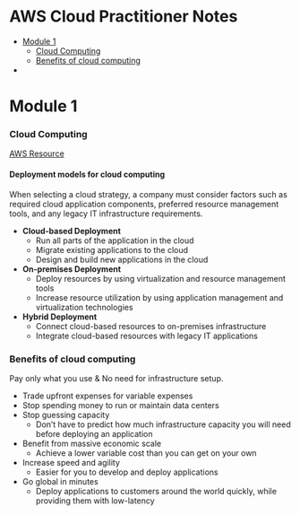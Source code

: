 # AWS Cloud Practitioner Notes

  - [Module 1](#module-1)
    - [Cloud Computing](#cloud-computing)
    - [Benefits of cloud computing](#benefits-of-cloud-computing)
  - 

# Module 1
### Cloud Computing
[AWS Resource](https://explore.skillbuilder.aws/learn/course/134/play/93606/aws-cloud-practitioner-essentials)

#### Deployment models for cloud computing
When selecting a cloud strategy, a company must consider factors such as required cloud application components, preferred resource management tools, and any legacy IT infrastructure requirements.
- **Cloud-based Deployment**
  - Run all parts of the application in the cloud
  - Migrate existing applications to the cloud
  - Design and build new applications in the cloud
- **On-premises Deployment**
  - Deploy resources by using virtualization and resource management tools
  - Increase resource utilization by using application management and virtualization technologies
- **Hybrid Deployment**
  - Connect cloud-based resources to on-premises infrastructure
  - Integrate cloud-based resources with legacy IT applications
### Benefits of cloud computing
Pay only what you use & No need for infrastructure setup.
- Trade upfront expenses for variable expenses
- Stop spending money to run or maintain data centers
- Stop guessing capacity
  - Don’t have to predict how much infrastructure capacity you will need before deploying an application
- Benefit from massive economic scale
  - Achieve a lower variable cost than you can get on your own
- Increase speed and agility
  - Easier for you to develop and deploy applications
- Go global in minutes
  - Deploy applications to customers around the world quickly, while providing them with low-latency
